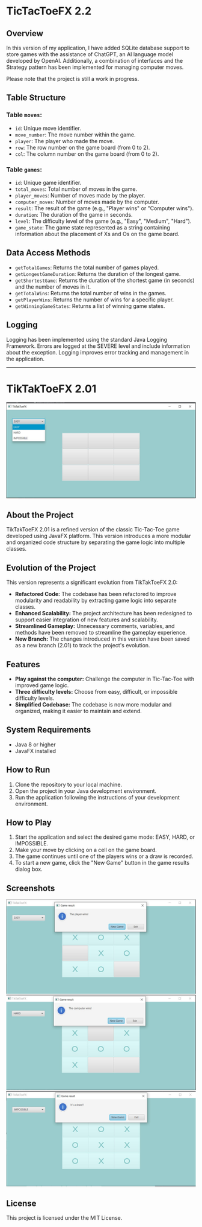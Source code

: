 # TicTacToeFX 2.2

## Overview
In this version of my application, I have added SQLite database support to store  games with the assistance of ChatGPT, an AI language model developed by OpenAI. Additionally, a combination of interfaces and the Strategy pattern has been implemented for managing computer moves. 

Please note that the project is still a work in progress.

## Table Structure
### Table `moves`:
- `id`: Unique move identifier.
- `move_number`: The move number within the game.
- `player`: The player who made the move.
- `row`: The row number on the game board (from 0 to 2).
- `col`: The column number on the game board (from 0 to 2).

### Table `games`:
- `id`: Unique game identifier.
- `total_moves`: Total number of moves in the game.
- `player_moves`: Number of moves made by the player.
- `computer_moves`: Number of moves made by the computer.
- `result`: The result of the game (e.g., "Player wins" or "Computer wins").
- `duration`: The duration of the game in seconds.
- `level`: The difficulty level of the game (e.g., "Easy", "Medium", "Hard").
- `game_state`: The game state represented as a string containing information about the placement of Xs and Os on the game board.

## Data Access Methods
- `getTotalGames`: Returns the total number of games played.
- `getLongestGameDuration`: Returns the duration of the longest game.
- `getShortestGame`: Returns the duration of the shortest game (in seconds) and the number of moves in it.
- `getTotalWins`: Returns the total number of wins in the games.
- `getPlayerWins`: Returns the number of wins for a specific player.
- `getWinningGameStates`: Returns a list of winning game states.

## Logging
Logging has been implemented using the standard Java Logging Framework. Errors are logged at the SEVERE level and include information about the exception. Logging improves error tracking and management in the application.


-------------------------




# TikTakToeFX 2.01

![TikTakToeFX](TTTFX%202.0.jpg)

## About the Project
TikTakToeFX 2.01 is a refined version of the classic Tic-Tac-Toe game developed using JavaFX platform. This version introduces a more modular and organized code structure by separating the game logic into multiple classes.

## Evolution of the Project
This version represents a significant evolution from TikTakToeFX 2.0:

- **Refactored Code:** The codebase has been refactored to improve modularity and readability by extracting game logic into separate classes.
- **Enhanced Scalability:** The project architecture has been redesigned to support easier integration of new features and scalability.
- **Streamlined Gameplay:** Unnecessary comments, variables, and methods have been removed to streamline the gameplay experience.
- **New Branch:** The changes introduced in this version have been saved as a new branch (2.01) to track the project's evolution.

## Features
- **Play against the computer:** Challenge the computer in Tic-Tac-Toe with improved game logic.
- **Three difficulty levels:** Choose from easy, difficult, or impossible difficulty levels.
- **Simplified Codebase:** The codebase is now more modular and organized, making it easier to maintain and extend.

## System Requirements
- Java 8 or higher
- JavaFX installed

## How to Run
1. Clone the repository to your local machine.
2. Open the project in your Java development environment.
3. Run the application following the instructions of your development environment.

## How to Play
1. Start the application and select the desired game mode: EASY, HARD, or IMPOSSIBLE.
2. Make your move by clicking on a cell on the game board.
3. The game continues until one of the players wins or a draw is recorded.
4. To start a new game, click the "New Game" button in the game results dialog box.

## Screenshots
![Screenshot 1](Screenshot_1.jpg)
![Screenshot 2](Screenshot_2.jpg)
![Screenshot 2](Screenshot_3.jpg)

## License
This project is licensed under the MIT License.
